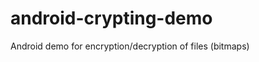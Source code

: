 android-crypting-demo
=====================

Android demo for encryption/decryption of files (bitmaps)
